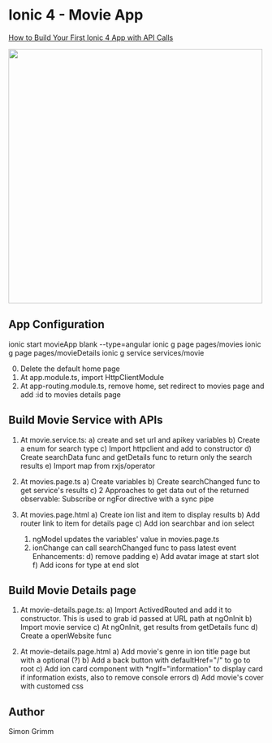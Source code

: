 # Ionic 4 - Movie App 
[How to Build Your First Ionic 4 App with API Calls](https://youtu.be/3QPbBJgNF94)

<img src="" width="500"/>

## App Configuration
ionic start movieApp blank --type=angular
ionic g page pages/movies
ionic g page pages/movieDetails
ionic g service services/movie

0. Delete the default home page
1. At app.module.ts, import HttpClientModule
2. At app-routing.module.ts, remove home, set redirect to movies page and add :id to movies details page

## Build Movie Service with APIs
1. At movie.service.ts:
 a) create and set url and apikey variables
 b) Create a enum for search type
 c) Import httpclient and add to constructor
 d) Create searchData func and getDetails func to return only the search results
 e) Import map from rxjs/operator 

 2. At movies.page.ts
  a) Create variables
  b) Create searchChanged func to get service's results
  c) 2 Approaches to get data out of the returned observable: Subscribe or ngFor directive with a sync pipe

3. At movies.page.html
 a) Create ion list and item to display results
 b) Add router link to item for details page
 c) Add ion searchbar and ion select
    1. ngModel updates the variables' value in movies.page.ts
    2. ionChange can call searchChanged func to pass latest event
 Enhancements:
 d) remove padding
 e) Add avatar image at start slot
 f) Add icons for type at end slot

## Build Movie Details page
1. At movie-details.page.ts:
  a) Import ActivedRouted and add it to constructor. This is used to grab id passed at URL path at ngOnInit
  b) Import movie service
  c) At ngOnInit, get results from getDetails func
  d) Create a openWebsite func

2. At movie-details.page.html
 a) Add movie's genre in ion title page but with a optional (?)
 b) Add a back button with defaultHref="/" to go to root
 c) Add ion card component with *ngIf="information" to display card if information exists, also to remove console errors
 d) Add movie's cover with customed css

 ## Author
 Simon Grimm